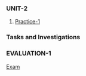 ### UNIT-2

1. [Practice-1](https://github.com/rulom24/DatosMasivos/blob/Unit-2/Practice/Practice-1.scala)


### Tasks and Investigations

### EVALUATION-1
[Exam]()
